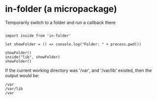 # in-folder (a micropackage)
Temporarily switch to a folder and run a callback there


```

import inside from 'in-folder'

let showFolder = () => console.log("Folder: " + process.pwd())

showFolder()
inside("lib", showFolder)
showFolder()

```

If the current working directory was '/var', and '/var/lib' existed, then the output would be:
```
/var
/var/lib
/var
```
